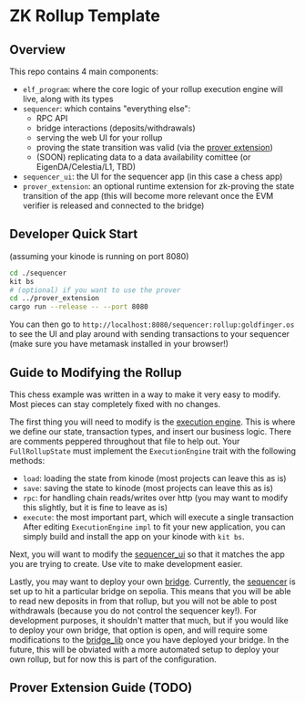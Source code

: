 # ZK Rollup Template
## Overview
This repo contains 4 main components:
- `elf_program`: where the core logic of your rollup execution engine will live, along with its types
- `sequencer`: which contains "everything else":
  - RPC API
  - bridge interactions (deposits/withdrawals)
  - serving the web UI for your rollup
  - proving the state transition was valid (via the [prover extension](./prover_extension/))
  - (SOON) replicating data to a data availability comittee (or EigenDA/Celestia/L1, TBD)
- `sequencer_ui`: the UI for the sequencer app (in this case a chess app)
- `prover_extension`: an optional runtime extension for zk-proving the state transition of the app (this will become more relevant once the EVM verifier is released and connected to the bridge)

## Developer Quick Start
(assuming your kinode is running on port 8080)
```bash
cd ./sequencer
kit bs
# (optional) if you want to use the prover
cd ../prover_extension
cargo run --release -- --port 8080
```
You can then go to `http://localhost:8080/sequencer:rollup:goldfinger.os` to see the UI and play around with sending transactions to your sequencer (make sure you have metamask installed in your browser!)

## Guide to Modifying the Rollup
This chess example was written in a way to make it very easy to modify.
Most pieces can stay completely fixed with no changes.

The first thing you will need to modify is the [execution engine](./elf_program/src/engine.rs).
This is where we define our state, transaction types, and insert our business logic.
There are comments peppered throughout that file to help out.
Your `FullRollupState` must implement the `ExecutionEngine` trait with the following methods:
- `load`: loading the state from kinode (most projects can leave this as is)
- `save`: saving the state to kinode (most projects can leave this as is)
- `rpc`: for handling chain reads/writes over http (you may want to modify this slightly, but it is fine to leave as is)
- `execute`: the most important part, which will execute a single transaction
After editing `ExecutionEngine` `impl` to fit your new application, you can simply build and install the app on your kinode with `kit bs`.

Next, you will want to modify the [sequencer_ui](./sequencer_ui/) so that it matches the app you are trying to create.
Use vite to make development easier.

Lastly, you may want to deploy your own [bridge](https://github.com/kinode-dao/chess-bridge).
Currently, the [sequencer](./sequencer/sequencer/src/lib.rs) is set up to hit a particular bridge on sepolia.
This means that you will be able to read new deposits in from that rollup, but you will not be able to post withdrawals (because you do not control the sequencer key!).
For development purposes, it shouldn't matter that much, but if you would like to deploy your own bridge, that option is open, and will require some modifications to the [bridge_lib](./sequencer/sequencer/src/bridge_lib.rs) once you have deployed your bridge.
In the future, this will be obviated with a more automated setup to deploy your own rollup, but for now this is part of the configuration.

## Prover Extension Guide (TODO)